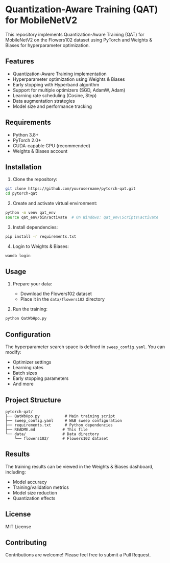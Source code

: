 # Quantization-Aware Training (QAT) for MobileNetV2

This repository implements Quantization-Aware Training (QAT) for MobileNetV2 on the Flowers102 dataset using PyTorch and Weights & Biases for hyperparameter optimization.

## Features

- Quantization-Aware Training implementation
- Hyperparameter optimization using Weights & Biases
- Early stopping with Hyperband algorithm
- Support for multiple optimizers (SGD, AdamW, Adam)
- Learning rate scheduling (Cosine, Step)
- Data augmentation strategies
- Model size and performance tracking

## Requirements

- Python 3.8+
- PyTorch 2.0+
- CUDA-capable GPU (recommended)
- Weights & Biases account

## Installation

1. Clone the repository:
```bash
git clone https://github.com/yourusername/pytorch-qat.git
cd pytorch-qat
```

2. Create and activate virtual environment:
```bash
python -m venv qat_env
source qat_env/bin/activate  # On Windows: qat_env\Scripts\activate
```

3. Install dependencies:
```bash
pip install -r requirements.txt
```

4. Login to Weights & Biases:
```bash
wandb login
```

## Usage

1. Prepare your data:
   - Download the Flowers102 dataset
   - Place it in the `data/flowers102` directory

2. Run the training:
```bash
python QatWbHpo.py
```

## Configuration

The hyperparameter search space is defined in `sweep_config.yaml`. You can modify:
- Optimizer settings
- Learning rates
- Batch sizes
- Early stopping parameters
- And more

## Project Structure

```
pytorch-qat/
├── QatWbHpo.py           # Main training script
├── sweep_config.yaml     # W&B sweep configuration
├── requirements.txt      # Python dependencies
├── README.md            # This file
└── data/                # Data directory
    └── flowers102/      # Flowers102 dataset
```

## Results

The training results can be viewed in the Weights & Biases dashboard, including:
- Model accuracy
- Training/validation metrics
- Model size reduction
- Quantization effects

## License

MIT License

## Contributing

Contributions are welcome! Please feel free to submit a Pull Request. 